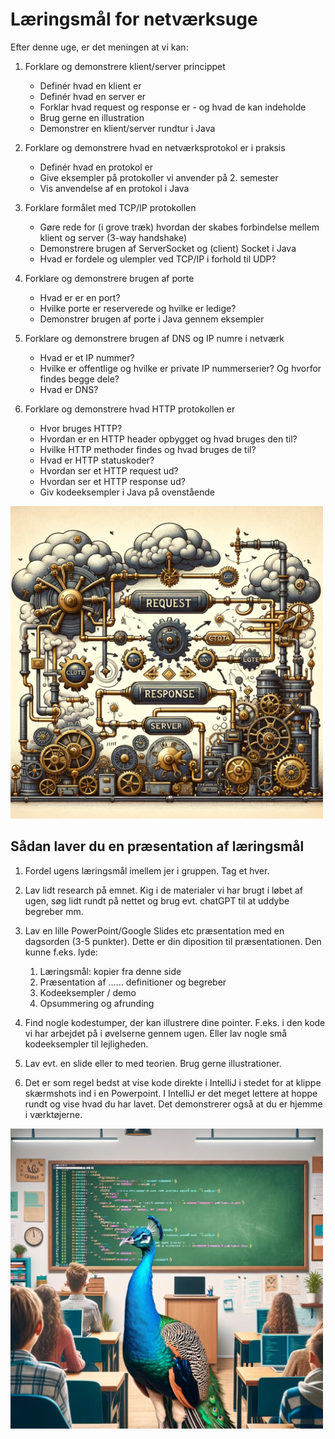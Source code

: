 # Læringsmål for netværksuge

Efter denne uge, er det meningen at vi kan:

1. Forklare og demonstrere klient/server princippet
   - Definér hvad en klient er
   - Definér hvad en server er
   - Forklar hvad request og response er - og hvad de kan indeholde
   - Brug gerne en illustration
   - Demonstrer en klient/server rundtur i Java

2. Forklare og demonstrere hvad en netværksprotokol er i praksis
   - Definér hvad en protokol er
   - Give eksempler på protokoller vi anvender på 2. semester
   - Vis anvendelse af en protokol i Java

3. Forklare formålet med TCP/IP protokollen
   - Gøre rede for (i grove træk) hvordan der skabes forbindelse mellem klient og server (3-way handshake)
   - Demonstrere brugen af ServerSocket og (client) Socket i Java
   - Hvad er fordele og ulempler ved TCP/IP i forhold til UDP?

4. Forklare og demonstrere brugen af porte
   - Hvad er er en port?
   - Hvilke porte er reserverede og hvilke er ledige?
   - Demonstrer brugen af porte i Java gennem eksempler

5. Forklare og demonstrere brugen af DNS og IP numre i netværk
   - Hvad er et IP nummer?
   - Hvilke er offentlige og hvilke er private IP nummerserier? Og hvorfor findes begge dele?
   - Hvad er DNS?

6. Forklare og demonstrere hvad HTTP protokollen er
   - Hvor bruges HTTP?
   - Hvordan er en HTTP header opbygget og hvad bruges den til?
   - Hvilke HTTP methoder findes og hvad bruges de til?
   - Hvad er HTTP statuskoder?
   - Hvordan ser et HTTP request ud?
   - Hvordan ser et HTTP response ud?
   - Giv kodeeksempler i Java på ovenstående

<img src="../img/steampunkserver.webp" alt="network" width="500"/>

## Sådan laver du en præsentation af læringsmål

1. Fordel ugens læringsmål imellem jer i gruppen. Tag et hver.
2. Lav lidt research på emnet. Kig i de materialer vi har brugt i løbet af ugen, søg lidt rundt på nettet og brug evt. chatGPT til at uddybe begreber mm.
3. Lav en lille PowerPoint/Google Slides etc præsentation med en dagsorden (3-5 punkter). Dette er din diposition til præsentationen. Den kunne f.eks. lyde:

   1. Læringsmål: kopier fra denne side
   2. Præsentation af ...... definitioner og begreber
   3. Kodeeksempler / demo
   4. Opsummering og afrunding
4. Find nogle kodestumper, der kan illustrere dine pointer. F.eks. i den kode vi har arbejdet på i øvelserne gennem ugen. Eller lav nogle små kodeeksempler til lejligheden.
5. Lav evt. en slide eller to med teorien. Brug gerne illustrationer.
6. Det er som regel bedst at vise kode direkte i IntelliJ i stedet for at klippe skærmshots ind i en Powerpoint. I IntelliJ er det meget lettere at hoppe rundt og vise hvad du har lavet. Det demonstrerer også at du er hjemme i værktøjerne.

<img src="../img/presentation.jpg" alt="presentation" width="500"/>
